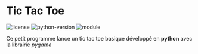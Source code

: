 # Tic Tac Toe

![license](https://img.shields.io/badge/license-mit-green)
![python-version](https://img.shields.io/badge/python-v3.9-blue)
![module](https://img.shields.io/badge/pip-pygame-critical)

Ce petit programme lance un tic tac toe basique développé 
en **python** avec la librairie *pygame*

